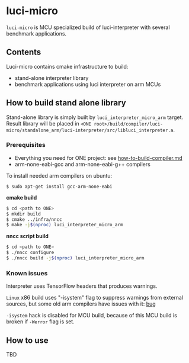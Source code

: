 # luci-micro

`luci-micro` is MCU specialized build of luci-interpreter with several benchmark applications.

## Contents

Luci-micro contains cmake infrastructure to build:
- stand-alone interpreter library
- benchmark applications using luci interpreter on arm MCUs

## How to build stand alone library

Stand-alone library is simply built by `luci_interpreter_micro_arm` target.
Result library will be placed in  `<ONE root>/build/compiler/luci-micro/standalone_arm/luci-interpreter/src/libluci_interpreter.a`.

### Prerequisites

- Everything you need for ONE project: see [how-to-build-compiler.md](../../docs/howto/how-to-build-compiler.md)
- arm-none-eabi-gcc and arm-none-eabi-g++ compilers

To install needed arm compilers on ubuntu:
```
$ sudo apt-get install gcc-arm-none-eabi
```

**cmake build**

``` bash
$ cd <path to ONE>
$ mkdir build
$ cmake ../infra/nncc
$ make -j$(nproc) luci_interpreter_micro_arm
```

**nncc script build**

``` bash
$ cd <path to ONE>
$ ./nncc configure
$ ./nncc build -j$(nproc) luci_interpreter_micro_arm
```

### Known issues

Interpreter uses TensorFlow headers that produces warnings.

`Linux` x86 build uses "-isystem" flag to suppress warnings from external sources,
but some old arm compilers have issues with it:
[bug](https://bugs.launchpad.net/gcc-arm-embedded/+bug/1698539)

`-isystem` hack is disabled for MCU build, because of this MCU build is broken if `-Werror` flag is set.

## How to use

TBD
